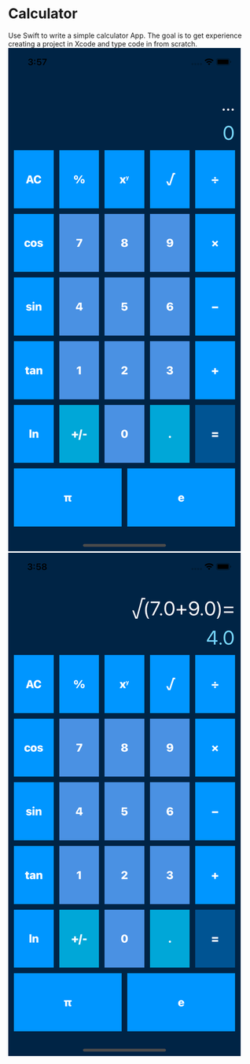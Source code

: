 # Calculator
Use Swift to write a simple calculator App. The goal is to get experience creating a project in Xcode and type code in from scratch.
![test0](./test0.png)
![test1](./test1.png)
